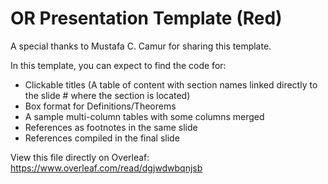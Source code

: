 # OR Presentation Template (Red)

A special thanks to Mustafa C. Camur for sharing this template.

In this template, you can expect to find the code for:
- Clickable titles (A table of content with section names linked directly to the slide # where the section is located)
- Box format for Definitions/Theorems
- A sample multi-column tables with some columns merged
- References as footnotes in the same slide
- References compiled in the final slide

View this file directly on Overleaf: https://www.overleaf.com/read/dgjwdwbqnjsb
